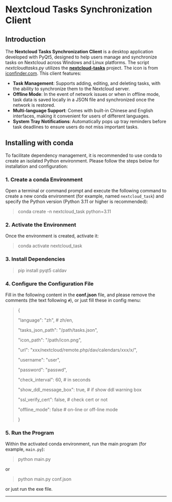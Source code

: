 # Nextcloud Tasks Synchronization Client

## Introduction

The **Nextcloud Tasks Synchronization Client** is a desktop application developed with PyQt5, designed to help users manage and synchronize tasks on Nextcloud across Windows and Linux platforms. The script *nextcloudtasks.py* utilizes the **[nextcloud-tasks](https://github.com/Sinkmanu/nextcloud-tasks)** project. The icon is from [iconfinder.com](https://www.iconfinder.com/search?q=todo&price=free). This client features:

* **Task Management**: Supports adding, editing, and deleting tasks, with the ability to synchronize them to the Nextcloud server.
* **Offline Mode**: In the event of network issues or when in offline mode, task data is saved locally in a JSON file and synchronized once the network is restored.
* **Multi-language Support**: Comes with built-in Chinese and English interfaces, making it convenient for users of different languages.
* **System Tray Notifications**: Automatically pops up tray reminders before task deadlines to ensure users do not miss important tasks.

## Installing with conda

To facilitate dependency management, it is recommended to use conda to create an isolated Python environment. Please follow the steps below for installation and configuration:

### 1. Create a conda Environment

Open a terminal or command prompt and execute the following command to create a new conda environment (for example, named `nextcloud_task`) and specify the Python version (Python 3.11 or higher is recommended):

> conda create -n nextcloud_task python=3.11

### 2. Activate the Environment

Once the environment is created, activate it:

> conda activate nextcloud_task

### 3. Install Dependencies

> pip install pyqt5 caldav

### 4. Configure the Configuration File

Fill in the following content in the **conf.json** file, and please remove the comments (the text following `#`), or just fill these in config menu:

> {
>
> "language": "zh", # zh/en,
>
> "tasks_json_path": "/path/tasks.json",
>
> "icon_path": "/path/icon.png",
>
> "url": "xxx/nextcloud/remote.php/dav/calendars/xxx/x/",
>
> "username": "user",
>
> "password": "passwd",
>
> "check_interval": 60, # in seconds
>
> "show_ddl_message_box": true, # if show ddl warning box
>
> "ssl_verify_cert": false, # check cert or not
>
> "offline_mode": false # on-line or off-line mode
>
> }

### 5. Run the Program

Within the activated conda environment, run the main program (for example, `main.py`):

> python main.py

or

> python main.py conf.json

or just run the exe file.

---

